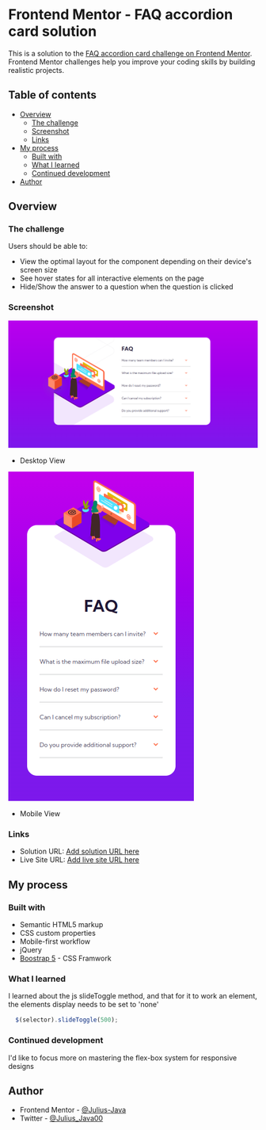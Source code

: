 # Frontend Mentor - FAQ accordion card solution

This is a solution to the [FAQ accordion card challenge on Frontend Mentor](https://www.frontendmentor.io/challenges/faq-accordion-card-XlyjD0Oam). Frontend Mentor challenges help you improve your coding skills by building realistic projects. 

## Table of contents

- [Overview](#overview)
  - [The challenge](#the-challenge)
  - [Screenshot](#screenshot)
  - [Links](#links)
- [My process](#my-process)
  - [Built with](#built-with)
  - [What I learned](#what-i-learned)
  - [Continued development](#continued-development)
- [Author](#author)


## Overview

### The challenge

Users should be able to:

- View the optimal layout for the component depending on their device's screen size
- See hover states for all interactive elements on the page
- Hide/Show the answer to a question when the question is clicked

### Screenshot

![](./screenshot/faq-desktop.png)
- Desktop View

![](./screenshot/faq-mobile.png)
- Mobile View

### Links

- Solution URL: [Add solution URL here](https://your-solution-url.com)
- Live Site URL: [Add live site URL here](https://your-live-site-url.com)

## My process

### Built with

- Semantic HTML5 markup
- CSS custom properties
- Mobile-first workflow
- jQuery
- [Boostrap 5](https://getbootstrap.com/docs/5.0/getting-started/introduction/) - CSS Framwork


### What I learned

I learned about the js slideToggle method, and that for it to work an element, the elements display needs to be set to 'none'

```js
  $(selector).slideToggle(500);
```

### Continued development

I'd like to focus more on mastering the flex-box system for responsive designs

## Author

- Frontend Mentor - [@Julius-Java](https://www.frontendmentor.io/profile/julius-java)
- Twitter - [@Julius_Java00](https://www.twitter.com/julius_java00)
